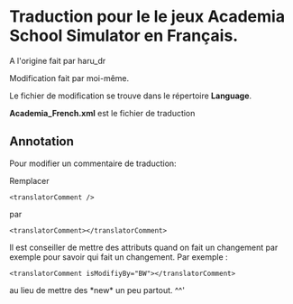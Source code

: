 # Traduction pour le le jeux Academia School Simulator en Français.
A l'origine fait par haru_dr

Modification fait par moi-même.

Le fichier de modification se trouve dans le répertoire **Language**.

**Academia_French.xml** est le fichier de traduction

## Annotation
Pour modifier un commentaire de traduction:

Remplacer
``` 
<translatorComment />
```

par
```
<translatorComment></translatorComment>
```

Il est conseiller de mettre des attributs quand on fait un changement par exemple pour savoir qui fait un changement. Par exemple :

```
<translatorComment isModifiyBy="BW"></translatorComment>
```

au lieu de mettre des \*new\* un peu partout. ^^' 